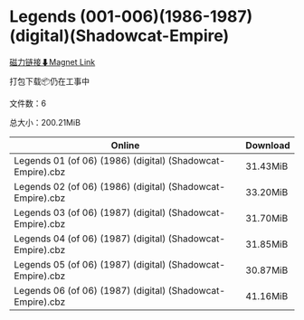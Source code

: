 # Legends (001-006)(1986-1987)(digital)(Shadowcat-Empire)

[磁力链接⬇Magnet Link](magnet:?xt=urn:btih:faa8872440bdbf1f1598c7183d43b4668c6bb463&dn=Legends%20%28001-006%29%281986-1987%29%28digital%29%28Shadowcat-Empire%29)

打包下载📦仍在工事中

文件数：6

总大小：200.21MiB

Online | Download
--- | ---
Legends 01 (of 06) (1986) (digital) (Shadowcat-Empire).cbz | 31.43MiB
Legends 02 (of 06) (1986) (digital) (Shadowcat-Empire).cbz | 33.20MiB
Legends 03 (of 06) (1987) (digital) (Shadowcat-Empire).cbz | 31.70MiB
Legends 04 (of 06) (1987) (digital) (Shadowcat-Empire).cbz | 31.85MiB
Legends 05 (of 06) (1987) (digital) (Shadowcat-Empire).cbz | 30.87MiB
Legends 06 (of 06) (1987) (digital) (Shadowcat-Empire).cbz | 41.16MiB